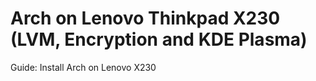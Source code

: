 # Arch on Lenovo Thinkpad X230 (LVM, Encryption and KDE Plasma)
Guide: Install Arch on Lenovo X230

